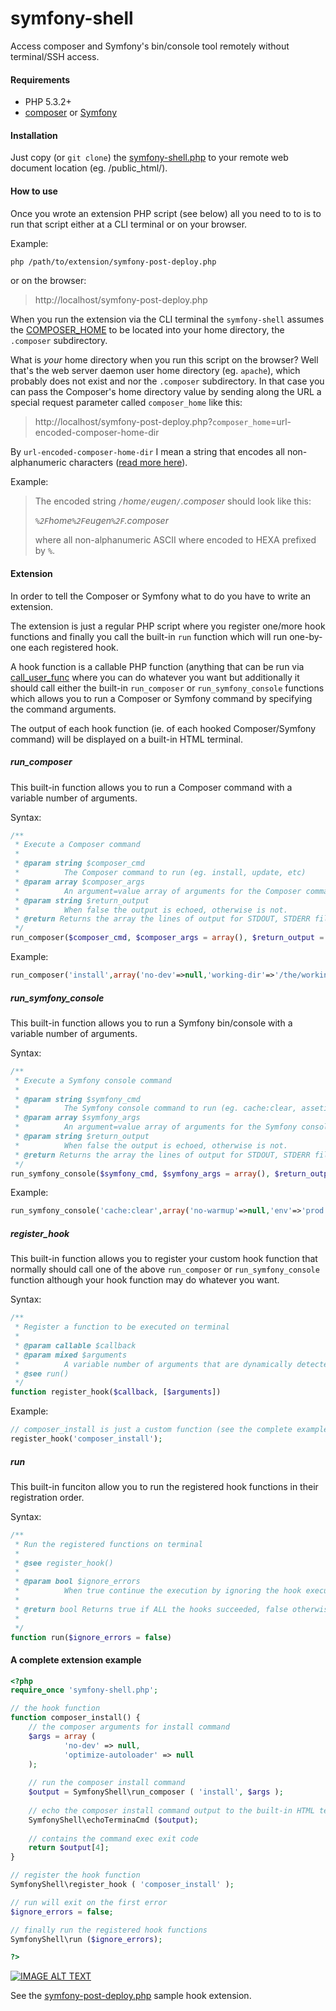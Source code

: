 # symfony-shell
Access composer and Symfony's bin/console tool remotely without terminal/SSH access.

#### Requirements
- PHP 5.3.2+
- [composer](https://en.wikipedia.org/wiki/Composer_%28software%29) or [Symfony](https://en.wikipedia.org/wiki/Symfony)

#### Installation
Just copy (or `git clone`) the [symfony-shell.php](https://github.com/eugenmihailescu/symfony-shell/blob/master/symfony-shell.php) to your remote web document location (eg. /public_html/).

#### How to use
Once you wrote an extension PHP script (see below) all you need to to is to run that script either at a CLI terminal or on your browser.

Example:

```bash
php /path/to/extension/symfony-post-deploy.php
``` 
or on the browser: 
> http://localhost/symfony-post-deploy.php

When you run the extension via the CLI terminal the `symfony-shell` assumes the [COMPOSER_HOME](https://getcomposer.org/doc/03-cli.md#composer-home) to be located into your home directory, the `.composer` subdirectory. 

What is *your* home directory when you run this script on the browser? Well that's the web server daemon user home directory (eg. `apache`), which probably does not exist and nor the `.composer` subdirectory. In that case you can pass the Composer's home directory value by sending along the URL a special request parameter called `composer_home` like this:
> http://localhost/symfony-post-deploy.php?`composer_home`=url-encoded-composer-home-dir

By `url-encoded-composer-home-dir` I mean a string that encodes all non-alphanumeric characters ([read more here](http://php.net/manual/en/function.urlencode.php)).

Example:
> The encoded string *`/`home`/`eugen`/`.composer* should look like this:
>
> *`%2F`home`%2F`eugen`%2F`.composer*
> 
> where all non-alphanumeric ASCII where encoded to HEXA prefixed by `%`.

#### Extension
In order to tell the Composer or Symfony what to do you have to write an extension. 

The extension is just a regular PHP script where you register one/more hook functions and finally you call the built-in `run` function which will run one-by-one each registered hook.

A hook function is a callable PHP function (anything that can be run via [call_user_func](http://php.net/manual/en/function.call-user-func.php) where you can do whatever you want but additionally it should call either the built-in `run_composer` or `run_symfony_console` functions which allows you to run a Composer or Symfony command by specifying the command arguments.

The output of each hook function (ie. of each hooked Composer/Symfony command) will be displayed on a built-in HTML terminal.

##### run_composer

This built-in function allows you to run a Composer command with a variable number of arguments.

Syntax:

```php
/**
 * Execute a Composer command
 *
 * @param string $composer_cmd
 *        	The Composer command to run (eg. install, update, etc)
 * @param array $composer_args
 *        	An argument=value array of arguments for the Composer command
 * @param string $return_output
 *        	When false the output is echoed, otherwise is not.
 * @return Returns the array the lines of output for STDOUT, STDERR file descriptors
 */
run_composer($composer_cmd, $composer_args = array(), $return_output = false)	
``` 
 Example:

```php
run_composer('install',array('no-dev'=>null,'working-dir'=>'/the/working/dir'));
```
 
##### run\_symfony\_console

This built-in function allows you to run a Symfony bin/console with a variable number of arguments.

Syntax:

```php
/**
 * Execute a Symfony console command
 *
 * @param string $symfony_cmd
 *        	The Symfony console command to run (eg. cache:clear, assetic:dump, etc)
 * @param array $symfony_args
 *        	An argument=value array of arguments for the Symfony console command
 * @param string $return_output
 *        	When false the output is echoed, otherwise is not.
 * @return Returns the array the lines of output for STDOUT, STDERR file descriptors
 */
run_symfony_console($symfony_cmd, $symfony_args = array(), $return_output = false)
``` 

Example:

```php
run_symfony_console('cache:clear',array('no-warmup'=>null,'env'=>'prod'));
```
##### register_hook

This built-in function allows you to register your custom hook function that normally should call one of the above `run_composer` or `run_symfony_console` function although your hook function may do whatever you want.

Syntax:

```php
/**
 * Register a function to be executed on terminal
 *
 * @param callable $callback        	
 * @param mixed $arguments
 *        	A variable number of arguments that are dynamically detected
 * @see run()
 */
function register_hook($callback, [$arguments])
```

Example:

```php
// composer_install is just a custom function (see the complete example below)
register_hook('composer_install');
```

##### run

This built-in funciton allow you to run the registered hook functions in their registration order.

Syntax:

```php
/**
 * Run the registered functions on terminal
 *
 * @see register_hook()
 *
 * @param bool $ignore_errors
 *        	When true continue the execution by ignoring the hook execution exit codes, otherwise return
 *        	
 * @return bool Returns true if ALL the hooks succeeded, false otherwise
 *        
 */
function run($ignore_errors = false) 
```

#### A complete extension example
```php
<?php
require_once 'symfony-shell.php';

// the hook function
function composer_install() {
	// the composer arguments for install command
    $args = array (
			'no-dev' => null,
			'optimize-autoloader' => null 
	);
	
	// run the composer install command 
	$output = SymfonyShell\run_composer ( 'install', $args );
	
	// echo the composer install command output to the built-in HTML terminal
	SymfonyShell\echoTerminaCmd ($output);
	
	// contains the command exec exit code
	return $output[4];
}

// register the hook function
SymfonyShell\register_hook ( 'composer_install' );

// run will exit on the first error
$ignore_errors = false;

// finally run the registered hook functions
SymfonyShell\run ($ignore_errors);

?>
```

[![IMAGE ALT TEXT](http://img.youtube.com/vi/9lH_yw6mOfQ/0.jpg)](https://www.youtube.com/watch?v=9lH_yw6mOfQ "symfony-shell")

See the [symfony-post-deploy.php](https://github.com/eugenmihailescu/symfony-shell/blob/master/symfony-post-deploy.php) sample hook extension.